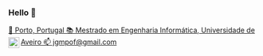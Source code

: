 ### Hello 👋

<a href="https://www.linkedin.com/in/joao-g-ferreira/">
  📍 Porto, Portugal
  📚 Mestrado em Engenharia Informática, Universidade de Aveiro
  📫 jgmpof@gmail.com 
  <img align="left" alt="linkedIn" width="22px" src="https://img.icons8.com/fluent/48/000000/linkedin.png" />
  
  
</a>


<br />
